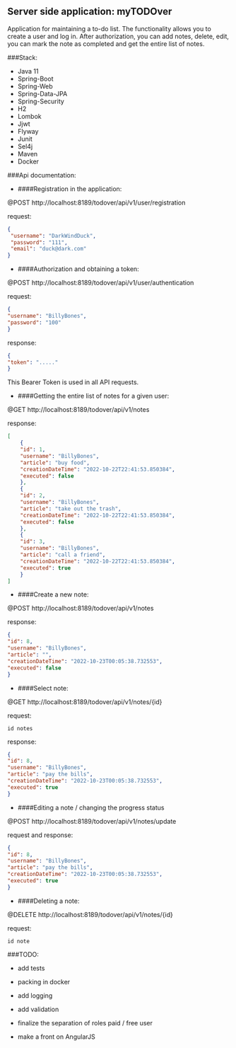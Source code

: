 ## Server side application: myTODOver
Application for maintaining a to-do list.
The functionality allows you to create a user and log in. 
After authorization, you can add notes, delete, edit, you can mark the note as completed and get the entire list of notes.

###Stack:
 - Java 11
 - Spring-Boot
 - Spring-Web
 - Spring-Data-JPA
 - Spring-Security
 - H2
 - Lombok
 - Jjwt
 - Flyway
 - Junit
 - Sel4j 
 - Maven  
 - Docker

###Api documentation:

- ####Registration in the application:

 @POST http://localhost:8189/todover/api/v1/user/registration

request:

```json
{
 "username": "DarkWindDuck", 
 "password": "111",
 "email": "duck@dark.com"
}
```


 - ####Authorization and obtaining a token:

@POST http://localhost:8189/todover/api/v1/user/authentication

request:

```json
{
"username": "BillyBones",
"password": "100"
}
```

response:

```json
{
"token": "....."
}
```

This Bearer Token is used in all API requests.

 - ####Getting the entire list of notes for a given user:

@GET http://localhost:8189/todover/api/v1/notes

response:

```json
[ 
    {
    "id": 1,
    "username": "BillyBones",
    "article": "buy food",
    "creationDateTime": "2022-10-22T22:41:53.850384",
    "executed": false
    },
    {
    "id": 2,
    "username": "BillyBones",
    "article": "take out the trash",
    "creationDateTime": "2022-10-22T22:41:53.850384",
    "executed": false
    },
    {
    "id": 3,
    "username": "BillyBones",
    "article": "call a friend",
    "creationDateTime": "2022-10-22T22:41:53.850384",
    "executed": true
    }
]
```

 - ####Create a new note:

@POST http://localhost:8189/todover/api/v1/notes

response:

```json
{
"id": 8,
"username": "BillyBones",
"article": "",
"creationDateTime": "2022-10-23T00:05:38.732553",
"executed": false
}
```

 - ####Select note:

@GET http://localhost:8189/todover/api/v1/notes/{id}

request:

```
id notes
```

response:

```json
{
"id": 8,
"username": "BillyBones",
"article": "pay the bills",
"creationDateTime": "2022-10-23T00:05:38.732553",
"executed": true
}
```

 - ####Editing a note / changing the progress status

@POST http://localhost:8189/todover/api/v1/notes/update

request and response:

```json
{
"id": 8,
"username": "BillyBones",
"article": "pay the bills",
"creationDateTime": "2022-10-23T00:05:38.732553",
"executed": true
}
```

 - ####Deleting a note:

@DELETE http://localhost:8189/todover/api/v1/notes/{id}

request:

```
id note
```

###TODO:
 - add tests
 - packing in docker
   
 - add logging
 - add validation
 - finalize the separation of roles paid / free user
 - make a front on AngularJS
